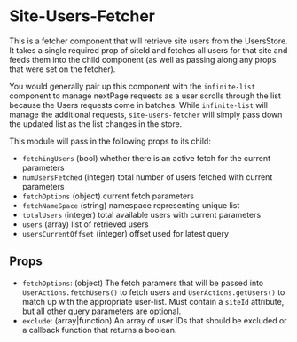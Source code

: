 Site-Users-Fetcher
==================

This is a fetcher component that will retrieve site users from the UsersStore. It takes a single required prop of siteId and fetches all users for that site and feeds them into the child component (as well as passing along any props that were set on the fetcher).

You would generally pair up this component with the `infinite-list` component to manage nextPage requests as a user scrolls through the list because the Users requests come in batches. While `infinite-list` will manage the additional requests, `site-users-fetcher` will simply pass down the updated list as the list changes in the store.

This module will pass in the following props to its child:

- `fetchingUsers` (bool) whether there is an active fetch for the current parameters
- `numUsersFetched` (integer) total number of users fetched with current parameters
- `fetchOptions` (object) current fetch parameters
- `fetchNameSpace` (string) namespace representing unique list
- `totalUsers` (integer) total available users with current parameters
- `users` (array) list of retrieved users
- `usersCurrentOffset` (integer) offset used for latest query

## Props
- `fetchOptions`: (object) The fetch paramers that will be passed into `UserActions.fetchUsers()` to fetch users and `UserActions.getUsers()` to match up with the appropriate user-list. Must contain a `siteId` attribute, but all other query parameters are optional.
- `exclude`: (array|function) An array of user IDs that should be excluded or a callback function that returns a boolean.
